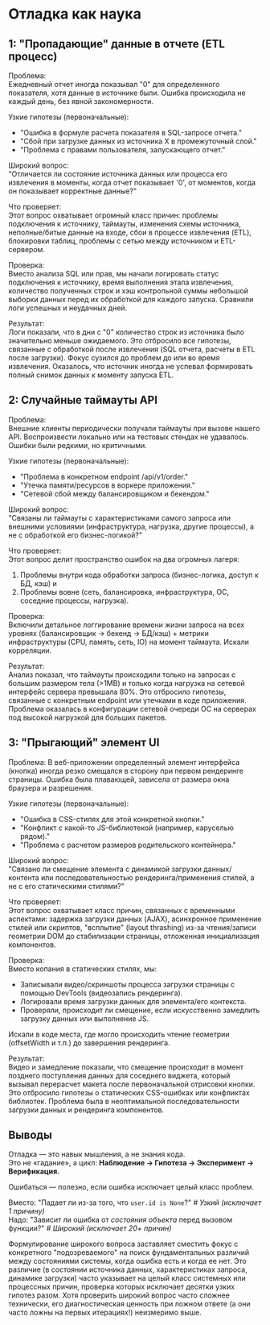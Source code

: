 # Отладка как наука

## 1: "Пропадающие" данные в отчете (ETL процесс)

Проблема:  
Ежедневный отчет иногда показывал "0" для определенного показателя, хотя данные в источнике были. Ошибка происходила не каждый день, без явной закономерности.

Узкие гипотезы (первоначальные):
- "Ошибка в формуле расчета показателя в SQL-запросе отчета."
- "Сбой при загрузке данных из источника X в промежуточный слой."
- "Проблема с правами пользователя, запускающего отчет."

Широкий вопрос:  
"Отличается ли состояние источника данных или процесса его извлечения в моменты, когда отчет показывает '0', от моментов, когда он показывает корректные данные?"

Что проверяет:  
Этот вопрос охватывает огромный класс причин: проблемы подключения к источнику, таймауты, изменения схемы источника, неполные/битые данные на входе, сбои в процессе извлечения (ETL), блокировки таблиц, проблемы с сетью между источником и ETL-сервером.

Проверка:  
Вместо анализа SQL или прав, мы начали логировать статус подключения к источнику, время выполнения этапа извлечения, количество полученных строк и хэш контрольной суммы небольшой выборки данных перед их обработкой для каждого запуска. Сравнили логи успешных и неудачных дней.

Результат:  
Логи показали, что в дни с "0" количество строк из источника было значительно меньше ожидаемого. Это отбросило все гипотезы, связанные с обработкой после извлечения (SQL отчета, расчеты в ETL после загрузки). Фокус сузился до проблем до или во время извлечения. Оказалось, что источник иногда не успевал формировать полный снимок данных к моменту запуска ETL.

## 2: Случайные таймауты API

Проблема:  
Внешние клиенты периодически получали таймауты при вызове нашего API. Воспроизвести локально или на тестовых стендах не удавалось. Ошибки были редкими, но критичными.

Узкие гипотезы (первоначальные):
- "Проблема в конкретном endpoint /api/v1/order."
- "Утечка памяти/ресурсов в воркере приложения."
- "Сетевой сбой между балансировщиком и бекендом."

Широкий вопрос:  
"Связаны ли таймауты с характеристиками самого запроса или внешними условиями (инфраструктура, нагрузка, другие процессы), а не с обработкой его бизнес-логикой?"

Что проверяет:  
Этот вопрос делит пространство ошибок на два огромных лагеря:  
1) Проблемы внутри кода обработки запроса (бизнес-логика, доступ к БД, кэш) и  
2) Проблемы вовне (сеть, балансировка, инфраструктура, ОС, соседние процессы, нагрузка).

Проверка:  
Включили детальное логгирование времени жизни запроса на всех уровнях (балансировщик -> бекенд -> БД/кэш) + метрики инфраструктуры (CPU, память, сеть, IO) на момент таймаута. Искали корреляции.

Результат:  
Анализ показал, что таймауты происходили только на запросах с большим размером тела (>1MB) и только когда нагрузка на сетевой интерфейс сервера превышала 80%. Это отбросило гипотезы, связанные с конкретным endpoint или утечками в коде приложения. Проблема оказалась в конфигурации сетевой очереди ОС на серверах под высокой нагрузкой для больших пакетов.

## 3: "Прыгающий" элемент UI

Проблема: В веб-приложении определенный элемент интерфейса (кнопка) иногда резко смещался в сторону при первом рендеринге страницы. Ошибка была плавающей, зависела от размера окна браузера и разрешения.

Узкие гипотезы (первоначальные):
- "Ошибка в CSS-стилях для этой конкретной кнопки."
- "Конфликт с какой-то JS-библиотекой (например, каруселью рядом)."
- "Проблема с расчетом размеров родительского контейнера."

Широкий вопрос:  
"Связано ли смещение элемента с динамикой загрузки данных/контента или последовательностью рендеринга/применения стилей, а не с его статическими стилями?"

Что проверяет:  
Этот вопрос охватывает класс причин, связанных с временными аспектами: задержка загрузки данных (AJAX), асинхронное применение стилей или скриптов, "всплытие" (layout thrashing) из-за чтения/записи геометрии DOM до стабилизации страницы, отложенная инициализация компонентов.

Проверка:  
Вместо копания в статических стилях, мы:
- Записывали видео/скриншоты процесса загрузки страницы с помощью DevTools (видеозапись рендеринга).
- Логировали время загрузки данных для элемента/его контекста.
- Проверяли, происходит ли смещение, если искусственно замедлить загрузку данных или выполнение JS.

Искали в коде места, где могло происходить чтение геометрии (offsetWidth и т.п.) до завершения рендеринга.

Результат:  
Видео и замедление показали, что смещение происходит в момент позднего поступления данных для соседнего виджета, который вызывал перерасчет макета после первоначальной отрисовки кнопки. Это отбросило гипотезы о статических CSS-ошибках или конфликтах библиотек. Проблема была в неоптимальной последовательности загрузки данных и рендеринга компонентов.

## Выводы

Отладка — это навык мышления, а не знания кода.  
Это не «гадание», а цикл: **Наблюдение → Гипотеза → Эксперимент → Верификация.**

Ошибаться — полезно, если ошибка исключает целый класс проблем.

Вместо:
"Падает ли из-за того, что `user.id is None`?"  *# Узкий (исключает 1 причину)*  
Надо:
"Зависит ли ошибка от *состояния объекта* перед вызовом функции?"  *# Широкий (исключает 20+ причин)*

Формулирование широкого вопроса заставляет сместить фокус с конкретного "подозреваемого" на поиск фундаментальных различий между состояниями системы, когда ошибка есть и когда ее нет. Это различие (в состоянии источника данных, характеристиках запроса, динамике загрузки) часто указывает на целый класс системных или процессных причин, проверка которых исключает десятки узких гипотез разом. Хотя проверить широкий вопрос часто сложнее технически, его диагностическая ценность при ложном ответе (а они часто ложны на первых итерациях!) неизмеримо выше.